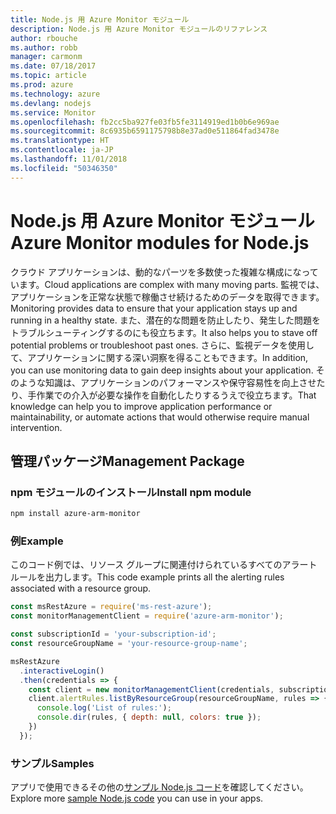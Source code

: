 ```yaml
---
title: Node.js 用 Azure Monitor モジュール
description: Node.js 用 Azure Monitor モジュールのリファレンス
author: rbouche
ms.author: robb
manager: carmonm
ms.date: 07/18/2017
ms.topic: article
ms.prod: azure
ms.technology: azure
ms.devlang: nodejs
ms.service: Monitor
ms.openlocfilehash: fb2cc5ba927fe03fb5fe3114919ed1b0b6e969ae
ms.sourcegitcommit: 8c6935b6591175798b8e37ad0e511864fad3478e
ms.translationtype: HT
ms.contentlocale: ja-JP
ms.lasthandoff: 11/01/2018
ms.locfileid: "50346350"
---
```

# <a name="azure-monitor-modules-for-nodejs"></a><span data-ttu-id="97b4e-103">Node.js 用 Azure Monitor モジュール</span><span class="sxs-lookup"><span data-stu-id="97b4e-103">Azure Monitor modules for Node.js</span></span>

<span data-ttu-id="97b4e-104">クラウド アプリケーションは、動的なパーツを多数使った複雑な構成になっています。</span><span class="sxs-lookup"><span data-stu-id="97b4e-104">Cloud applications are complex with many moving parts.</span></span> <span data-ttu-id="97b4e-105">監視では、アプリケーションを正常な状態で稼働させ続けるためのデータを取得できます。</span><span class="sxs-lookup"><span data-stu-id="97b4e-105">Monitoring provides data to ensure that your application stays up and running in a healthy state.</span></span> <span data-ttu-id="97b4e-106">また、潜在的な問題を防止したり、発生した問題をトラブルシューティングするのにも役立ちます。</span><span class="sxs-lookup"><span data-stu-id="97b4e-106">It also helps you to stave off potential problems or troubleshoot past ones.</span></span> <span data-ttu-id="97b4e-107">さらに、監視データを使用して、アプリケーションに関する深い洞察を得ることもできます。</span><span class="sxs-lookup"><span data-stu-id="97b4e-107">In addition, you can use monitoring data to gain deep insights about your application.</span></span> <span data-ttu-id="97b4e-108">そのような知識は、アプリケーションのパフォーマンスや保守容易性を向上させたり、手作業での介入が必要な操作を自動化したりするうえで役立ちます。</span><span class="sxs-lookup"><span data-stu-id="97b4e-108">That knowledge can help you to improve application performance or maintainability, or automate actions that would otherwise require manual intervention.</span></span>

## <a name="management-package"></a><span data-ttu-id="97b4e-109">管理パッケージ</span><span class="sxs-lookup"><span data-stu-id="97b4e-109">Management Package</span></span>

### <a name="install-npm-module"></a><span data-ttu-id="97b4e-110">npm モジュールのインストール</span><span class="sxs-lookup"><span data-stu-id="97b4e-110">Install npm module</span></span>

```bash
npm install azure-arm-monitor
```

### <a name="example"></a><span data-ttu-id="97b4e-111">例</span><span class="sxs-lookup"><span data-stu-id="97b4e-111">Example</span></span>

<span data-ttu-id="97b4e-112">このコード例では、リソース グループに関連付けられているすべてのアラート ルールを出力します。</span><span class="sxs-lookup"><span data-stu-id="97b4e-112">This code example prints all the alerting rules associated with a resource group.</span></span>

```javascript
const msRestAzure = require('ms-rest-azure');
const monitorManagementClient = require('azure-arm-monitor');

const subscriptionId = 'your-subscription-id';
const resourceGroupName = 'your-resource-group-name';

msRestAzure
  .interactiveLogin()
  .then(credentials => {
    const client = new monitorManagementClient(credentials, subscriptionId);
    client.alertRules.listByResourceGroup(resourceGroupName, rules => {
      console.log('List of rules:');
      console.dir(rules, { depth: null, colors: true });
    })
  });
```

### <a name="samples"></a><span data-ttu-id="97b4e-113">サンプル</span><span class="sxs-lookup"><span data-stu-id="97b4e-113">Samples</span></span>

<span data-ttu-id="97b4e-114">アプリで使用できるその他の[サンプル Node.js コード](https://azure.microsoft.com/resources/samples/?platform=nodejs)を確認してください。</span><span class="sxs-lookup"><span data-stu-id="97b4e-114">Explore more [sample Node.js code](https://azure.microsoft.com/resources/samples/?platform=nodejs) you can use in your apps.</span></span>

